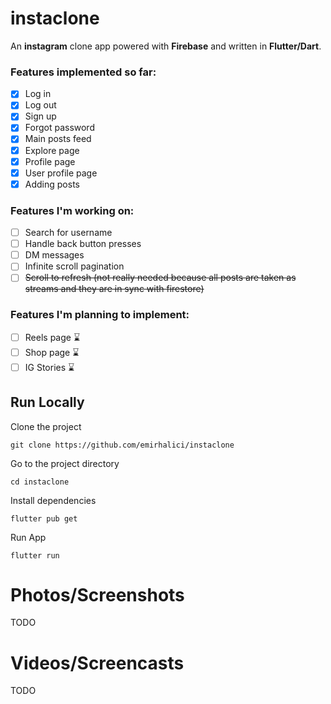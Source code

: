 # instaclone
An **instagram** clone app powered with **Firebase** and written in **Flutter/Dart**.
### Features implemented so far:
 - [x] Log in
 - [x] Log out
 - [x] Sign up
 - [x] Forgot password
 - [x] Main posts feed
 - [x] Explore page
 - [x] Profile page
 - [x] User profile page
 - [x] Adding posts

### Features I'm working on:
 - [ ] Search for username
 - [ ] Handle back button presses
 - [ ] DM messages
 - [ ] Infinite scroll pagination
 - [ ] ~~Scroll to refresh (not really needed because all posts are taken as streams and they are in sync with firestore)~~

### Features I'm planning to implement:
 - [ ] Reels page ⌛️
 - [ ] Shop page ⌛️
 - [ ] IG Stories ⌛️

## Run Locally
Clone the project

    git clone https://github.com/emirhalici/instaclone

Go to the project directory

    cd instaclone

Install dependencies

    flutter pub get

Run App

    flutter run
# Photos/Screenshots
TODO
# Videos/Screencasts
TODO

